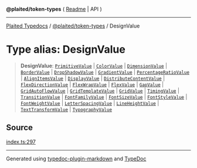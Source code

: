 **@plaited/token-types** ( [Readme](../README.md) \| API )

***

[Plaited Typedocs](../../../modules.md) / [@plaited/token-types](../modules.md) / DesignValue

# Type alias: DesignValue

> **DesignValue**: [`PrimitiveValue`](PrimitiveValue.md) \| [`ColorValue`](ColorValue.md) \| [`DimensionValue`](DimensionValue.md) \| [`BorderValue`](BorderValue.md) \| [`DropShadowValue`](DropShadowValue.md) \| [`GradientValue`](GradientValue.md) \| [`PercentageRatioValue`](PercentageRatioValue.md) \| [`AlignItemsValue`](AlignItemsValue.md) \| [`DisplayValue`](DisplayValue.md) \| [`DistributeContentValue`](DistributeContentValue.md) \| [`FlexDirectionValue`](FlexDirectionValue.md) \| [`FlexWrapValue`](FlexWrapValue.md) \| [`FlexValue`](FlexValue.md) \| [`GapValue`](GapValue.md) \| [`GridAutoFlowValue`](GridAutoFlowValue.md) \| [`GridTemplateValue`](GridTemplateValue.md) \| [`GridValue`](GridValue.md) \| [`TimingValue`](TimingValue.md) \| [`TransitionValue`](TransitionValue.md) \| [`FontFamilyValue`](FontFamilyValue.md) \| [`FontSizeValue`](FontSizeValue.md) \| [`FontStyleValue`](FontStyleValue.md) \| [`FontWeightValue`](FontWeightValue.md) \| [`LetterSpacingValue`](LetterSpacingValue.md) \| [`LineHeightValue`](LineHeightValue.md) \| [`TextTransformValue`](TextTransformValue.md) \| [`TypographyValue`](TypographyValue.md)

## Source

[index.ts:297](https://github.com/plaited/plaited/blob/d85458a/libs/token-types/src/index.ts#L297)

***

Generated using [typedoc-plugin-markdown](https://www.npmjs.com/package/typedoc-plugin-markdown) and [TypeDoc](https://typedoc.org/)
